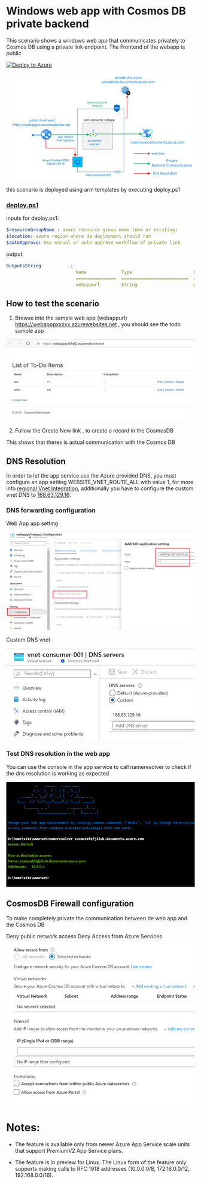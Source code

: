 # Windows web app with Cosmos DB private backend

This scenario shows a windows web app that communicates privately to Cosmos DB using a private link endpoint.
The Frontend of the webapp is public

[![Deploy to Azure](https://aka.ms/deploytoazurebutton)](https://portal.azure.com/#create/Microsoft.Template/uri/https%3A%2F%2Fraw.githubusercontent.com%2Fmblanco77%2Fprivatelink%2Fmaster%2Fprivatelinkcosmosdb%2Fazuredeploy.json)

![windows web app with sql private endpoint](images/webappcosmospvtlink.png)

this scenario is deployed using arm templates by executing deploy.ps1
### [deploy.ps1](deploy.ps1)
inputs for deploy.ps1:
```yaml
$resourceGroupName : azure resource group name (new or existing)
$location: azure region where de deployment should run
$autoApprove: Use manual or auto approve workflow of private link
```

output:
```yaml
OutputsString           :
                          Name             Type                       Value
                          ===============  =========================  ==========
                          webappurl        String                     webappxxx.azurewebsites.net
```

## How to test the scenario


1. Browse into the sample web app (webappurl) https://webapppxxxxx.azurewebsites.net , you should see the todo sample app 

![](images/todoapp.png)

2. Follow the Create New link , to create a record in the CosmosDB

This shows that theres is actual communication with the Cosmos DB


## DNS Resolution

In order to let the app service use the Azure provided DNS, you must configure an app setting WEBSITE_VNET_ROUTE_ALL with value 1, for more info [regional Vnet Integration](https://docs.microsoft.com/en-us/azure/app-service/web-sites-integrate-with-vnet#regional-vnet-integration), additionally you have to configure the custom vnet DNS to [168.63.129.16](https://docs.microsoft.com/en-us/azure/virtual-network/what-is-ip-address-168-63-129-16).

### DNS forwarding configuration

Web App app setting

![webapp config](images/webapprouteconfig.png)

Custom DNS vnet

![webapp config](images/vnetcustomdns.png)

### Test DNS resolution in the web app

You can use the console in the app service to call nameresolver to check if the dns resolution is working as expected

![vnet custom dns](images/consolenameresolver.png)

## CosmosDB Firewall configuration

To make completely private the communication between de web app and the Cosmos DB

Deny public network access
Deny Access from Azure Services

![sql firewall settings](images/cosmosfwsettings.png)

# Notes:

* The feature is available only from newer Azure App Service scale units that support PremiumV2 App Service plans.

* The feature is in preview for Linux. The Linux form of the feature only supports making calls to RFC 1918 addresses (10.0.0.0/8, 172.16.0.0/12, 192.168.0.0/16).
